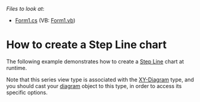 <!-- default file list -->
*Files to look at*:

* [Form1.cs](./CS/Series_StepLineChart/Form1.cs) (VB: [Form1.vb](./VB/Series_StepLineChart/Form1.vb))
<!-- default file list end -->
# How to create a Step Line chart


<p>The following example demonstrates how to create a <a href="http://devexpress.com/Help/Content.aspx?help=XtraCharts&document=CustomDocument2977.htm">Step Line</a> chart at runtime.</p><p>Note that this series view type is associated with the <a href="http://devexpress.com/Help/Content.aspx?help=XtraCharts&document=CustomDocument5908.htm">XY-Diagram</a> type, and you should cast your <a href="http://devexpress.com/Help/Content.aspx?help=XtraCharts&document=CustomDocument6017.htm">diagram</a> object to this type, in order to access its specific options.</p>

<br/>


